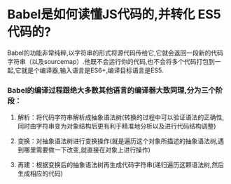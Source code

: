 # Babel是如何读懂JS代码的,并转化 ES5 代码的?


Babel的功能非常纯粹,以字符串的形式将源代码传给它,它就会返回一段新的代码字符串（以及sourcemap）.他既不会运行你的代码,也不会将多个代码打包到一起,它就是个编译器,输入语言是ES6+,编译目标语言是ES5.

### Babel的编译过程跟绝大多数其他语言的编译器大致同理,分为三个阶段：

1. 解析：将代码字符串解析成抽象语法树(转换的过程中可以验证语法的正确性,同时由字符串变为对象结构后更有利于精准地分析以及进行代码结构调整)


2. 变换：对抽象语法树进行变换操作(就是遍历这个对象所描述的抽象语法树,遇到哪里需要做一下改变,就直接在对象上进行操作)


3. 再建：根据变换后的抽象语法树再生成代码字符串(递归遍历这颗语法树,然后生成相应的代码)

